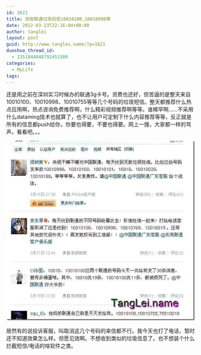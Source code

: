 ```yaml
---
id: 1621
title: 拒收联通垃圾短信10010100,10010998等
date: 2012-03-23T22:16:04+00:00
author: tanglei
layout: post
guid: http://www.tanglei.name/?p=1621
duoshuo_thread_id:
  - 1351844048792453300
categories:
  - MyLife
tags:
---
```

还是用之前在深圳实习时候办的联通3g卡号。资费也还好，但苦逼的是整天来自10010100、10010998、10010755等等几个号码的垃圾短信。整天都推荐什么热点应用啊，热点咨询免费推荐啊，什么精彩视频推荐啊等等。谁稀罕啊……不采用什么dataming技术也就算了，也不让用户可定制下什么内容推荐等等，反正就是所有的信息都push给你，你要也得要，不要也得要。网上一搜，大家都一样的骂声。看看吧。。。

[<img title="联通-垃圾信息-屏蔽 1" src="/wp-content/uploads/2012/03/1_thumb.jpg" alt="联通-垃圾信息-屏蔽 1"  data-pinit="registered" />](/wp-content/uploads/2012/03/1.jpg)

居然有的说投诉客服，叫取消这几个号码的来信都不行。我今天也打了电话，暂时还不知道效果怎么样。但愿见效啊。不想收到类似的垃圾信息了。也不想装个什么拦截短信/电话的啥软件之类。
